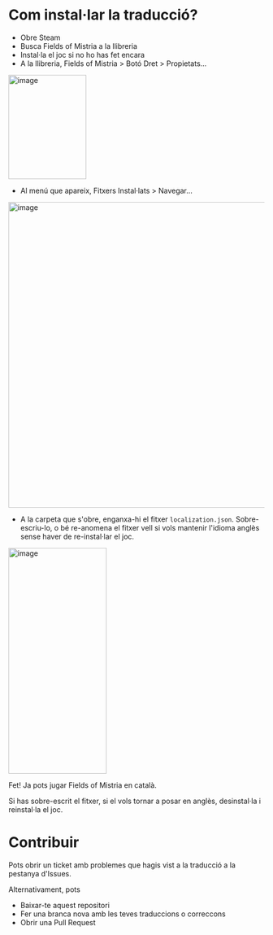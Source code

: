 # Com instal·lar la traducció?
- Obre Steam
- Busca Fields of Mistria a la llibreria
- Instal·la el joc si no ho has fet encara
- A la llibreria, Fields of Mistria > Botó Dret > Propietats...
<img width="153" height="205" alt="image" src="https://github.com/user-attachments/assets/29242297-c9c6-4070-8e62-3ed378ad6b3f" />

- Al menú que apareix, Fitxers Instal·lats > Navegar...
<img width="842" height="601" alt="image" src="https://github.com/user-attachments/assets/a959b25c-e59f-4b9a-b6b9-dee5559221ee" />

- A la carpeta que s'obre, enganxa-hi el fitxer `localization.json`. Sobre-escriu-lo, o bé re-anomena el fitxer vell si vols mantenir l'idioma anglès sense haver de re-instal·lar el joc.
<img width="193" height="444" alt="image" src="https://github.com/user-attachments/assets/9d124522-235a-431e-9b26-d6b3d0bfc266" />


Fet! Ja pots jugar Fields of Mistria en català.

Si has sobre-escrit el fitxer, si el vols tornar a posar en anglès, desinstal·la i reinstal·la el joc.

# Contribuir
Pots obrir un ticket amb problemes que hagis vist a la traducció a la pestanya d'Issues.

Alternativament, pots
- Baixar-te aquest repositori
- Fer una branca nova amb les teves traduccions o correccons
- Obrir una Pull Request
